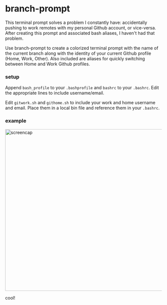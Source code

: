 # branch-prompt

This terminal prompt solves a problem I constantly have: accidentally pushing to work remotes with my personal Github account, or vice-versa. After creating this prompt and associated bash aliases, I haven't had that problem.

Use branch-prompt to create a colorized terminal prompt with the name of the current branch along with the identity of your current Github profile (Home, Work, Other). Also included are aliases for quickly switching between Home and Work Github profiles.

### setup

Append `bash_profile` to your `.bashprofile` and `bashrc` to your `.bashrc`. Edit the appropriate lines to include username/email.

Edit `gitwork.sh` and `githome.sh` to include your work and home username and email. Place them in a local bin file and reference them in your `.bashrc`.

### example

<img width="519" alt="screencap" src="https://user-images.githubusercontent.com/19848374/27571877-72d04d82-5abd-11e7-864f-1d32581ce947.png">

cool!

